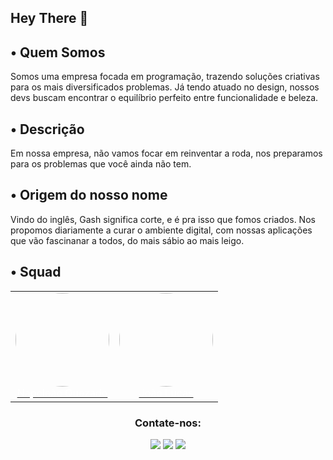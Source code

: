 ## Hey There 🦊


## • Quem Somos

Somos uma empresa focada em programação, trazendo soluções criativas para os mais diversificados problemas. Já tendo atuado no design, nossos devs buscam encontrar o equilíbrio perfeito entre funcionalidade e beleza.


## • Descrição
Em nossa empresa, não vamos focar em reinventar a roda, nos preparamos para os problemas que você ainda não tem.


## • Origem do nosso nome
Vindo do inglês, Gash significa corte, e é pra isso que fomos criados. Nos propomos diariamente  a curar o ambiente digital, com nossas aplicações que vão fascinanar a todos, do mais sábio ao mais leigo.

## • Squad

<p align="center">
  <table>
    <tr>
      <td align="center">
        <a href="https://github.com/napoleaoquezado">
          <img src="https://avatars.githubusercontent.com/u/102835435?v=4" width="150" style="border-radius: 50%;"><br>
          <span style="color: white;">Napoleão Quezado</span>
        </a>
      </td>
      <td align="center">
        <a href="https://github.com/jotaeli">
          <img src="https://avatars.githubusercontent.com/u/100056719?v=4" width="150" style="border-radius: 50%;"><br>
          <span style="color: white;">João Lucas</span>
        </a>
      </td>
    </tr>
  </table>
</p>

<h3 align="center">Contate-nos:</h3>
<div align="center">

<a href="https://www.instagram.com/gash_productions/" target="_blank"><img src="https://img.shields.io/badge/-Instagram-%23E4405F?style=for-the-badge&logo=instagram&logoColor=white" target="_blank"></a>
<a href = "mailto:gashentertainment@outlook.com"><img src="https://img.shields.io/badge/-Gmail-%23333?style=for-the-badge&logo=gmail&logoColor=white" target="_blank"></a>
<a href="https://www.linkedin.com/in" target="_blank"><img src="https://img.shields.io/badge/linkedin-%230077B5.svg?&style=for-the-badge&logo=linkedin&logoColor=white" target="_blank"></a>
  
</div>
